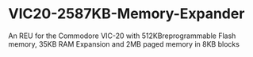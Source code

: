 # VIC20-2587KB-Memory-Expander
An REU for the Commodore VIC-20 with 512KBreprogrammable Flash memory, 35KB RAM Expansion and 2MB paged memory in 8KB blocks
